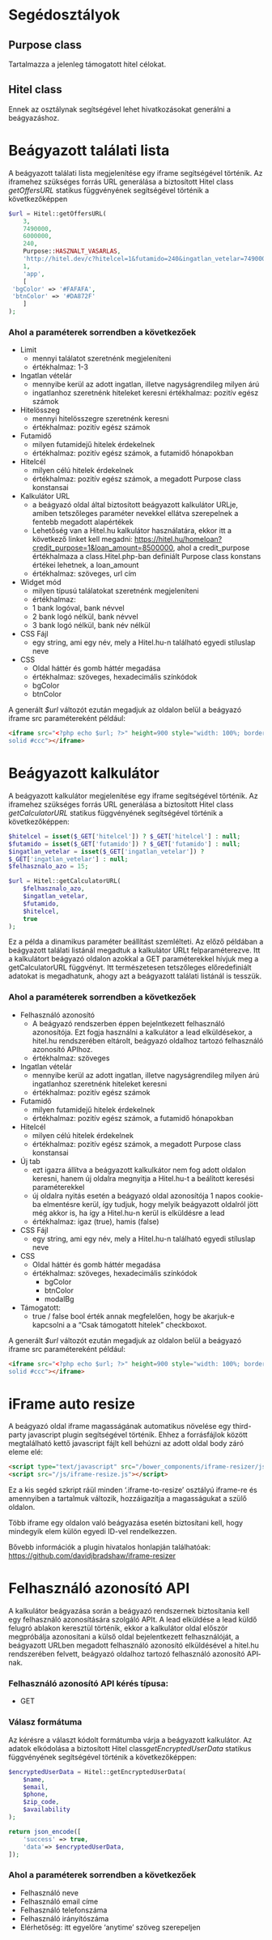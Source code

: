 # Segédosztályok

## Purpose class

Tartalmazza a jelenleg támogatott hitel célokat.

## Hitel class

Ennek az osztálynak segítségével lehet hivatkozásokat generálni a beágyazáshoz.

# Beágyazott találati lista

A beágyazott találati lista megjelenítése egy iframe segítségével történik. Az iframe­hez
szükséges forrás URL generálása a biztosított Hitel class ​_getOffersURL_ statikus
függvényének segítségével történik a következőképpen

```php
$url = Hitel::getOffersURL(
    3,
    7490000,
    6000000,
    240,
    Purpose::HASZNALT_VASARLAS,
    'http://hitel.dev/c?hitelcel=1&futamido=240&ingatlan_vetelar=7490000',
    1,
    'app',
    [
 'bgColor' => '#FAFAFA',
 'btnColor' => '#DA872F'
    ]
);
```

### Ahol a paraméterek sorrendben a következőek

* Limit
    * mennyi találatot szeretnénk megjeleníteni
    * értékhalmaz: 1-3
* Ingatlan vételár
    * mennyibe kerül az adott ingatlan, illetve nagyságrendileg milyen árú
    * ingatlanhoz szeretnénk hiteleket keresni értékhalmaz: pozitív egész számok
* Hitelösszeg
    * mennyi hitelösszegre szeretnénk keresni
    * értékhalmaz: pozitív egész számok
* Futamidő
    * milyen futamidejű hitelek érdekelnek
    * értékhalmaz: pozitív egész számok, a futamidő hónapokban
* Hitelcél​
    * milyen célú hitelek érdekelnek
    * értékhalmaz: pozitív egész számok, a megadott Purpose class konstansai
* Kalkulátor URL
    * a beágyazó oldal által biztosított beágyazott kalkulátor URL­je, amiben tetszőleges paraméter nevekkel ellátva szerepelnek a fentebb megadott alapértékek
    * Lehetőség van a Hitel.hu kalkulátor használatára, ekkor itt a következő linket kell megadni: https://hitel.hu/homeloan?credit_purpose=1&loan_amount=8500000, ahol a credit_purpose értékhalmaza a class.Hitel.php-ban definiált Purpose class konstans értékei lehetnek, a loan_amount
    * értékhalmaz: szöveges, url cím
* Widget mód
    * milyen típusú találatokat szeretnénk megjeleníteni
    * értékhalmaz:
    * 1 bank logóval, bank névvel
    * 2 bank logó nélkül, bank névvel
    * 3 bank logó nélkül, bank név nélkül
* CSS Fájl
    * egy string, ami egy név, mely a Hitel.hu-n található egyedi stíluslap neve
* CSS
    * Oldal háttér és gomb háttér megadása
    * értékhalmaz: szöveges, hexadecimális színkódok
    * bgColor
    * btnColor

A generált ​_$url_​ változót ezután megadjuk az oldalon belül a beágyazó iframe src
paramétereként például:

```html
<iframe src="<?php echo $url; ?>" height=900 style="width: 100%; border: 0px
solid #ccc"></iframe>
```

# Beágyazott kalkulátor

A beágyazott kalkulátor megjelenítése egy iframe segítségével történik. Az iframe­hez
szükséges forrás URL generálása a biztosított Hitel class ​_getCalculatorURL​_ statikus
függvényének segítségével történik a következőképpen:

```php
$hitelcel = isset($_GET['hitelcel']) ? $_GET['hitelcel'] : null;
$futamido = isset($_GET['futamido']) ? $_GET['futamido'] : null;
$ingatlan_vetelar = isset($_GET['ingatlan_vetelar']) ?
$_GET['ingatlan_vetelar'] : null;
$felhasznalo_azo = 15;

$url = Hitel::getCalculatorURL(
    $felhasznalo_azo,
    $ingatlan_vetelar,
    $futamido,
    $hitelcel,
    true
);
```

Ez a példa a dinamikus paraméter beállítást szemlélteti. Az előző példában a beágyazott
találati listánál megadtuk a kalkulátor URL­t felparaméterezve. Itt a kalkulátort beágyazó
oldalon azokkal a GET paraméterekkel hívjuk meg a getCalculatorURL függvényt. Itt
természetesen tetszőleges előredefiniált adatokat is megadhatunk, ahogy azt a beágyazott
találati listánál is tesszük.  

### Ahol a paraméterek sorrendben a következőek

* Felhasználó azonosító
    * A beágyazó rendszerben éppen bejelntkezett felhasználó azonosítója. Ezt
    fogja használni a kalkulátor a lead elküldésekor, a hitel.hu rendszerében
    eltárolt, beágyazó oldalhoz tartozó felhasználó azonosító API­hoz.
    * értékhalmaz: szöveges
* Ingatlan vételár
    * mennyibe kerül az adott ingatlan, illetve nagyságrendileg milyen árú
    ingatlanhoz szeretnénk hiteleket keresni
    * értékhalmaz: pozitív egész számok
* Futamidő
    * milyen futamidejű hitelek érdekelnek
    * értékhalmaz: pozitív egész számok, a futamidő hónapokban
* Hitelcél​
    * milyen célú hitelek érdekelnek
    * értékhalmaz: pozitív egész számok, a megadott Purpose class konstansai
* Új tab
    * ezt igazra állítva a beágyazott kalkulkátor nem fog adott oldalon keresni, hanem új oldalra megnyitja a Hitel.hu-t a beálított keresési paraméterekkel
    * új oldalra nyitás esetén a beágyazó oldal azonosítója 1 napos cookie-ba elmentésre kerül, így tudjuk, hogy melyik beágyazott oldalról jött még akkor is, ha így a Hitel.hu-n kerül is elküldésre a lead
    * értékhalmaz: igaz (true), hamis (false)
* CSS Fájl
    * egy string, ami egy név, mely a Hitel.hu-n található egyedi stíluslap neve
* CSS
    * Oldal háttér és gomb háttér megadása
    * értékhalmaz: szöveges, hexadecimális színkódok
        * bgColor
        * btnColor
        * modalBg
* Támogatott:  
    * true / false bool érték annak megfelelően, hogy be akarjuk-e kapcsolni a a “Csak támogatott hitelek” checkboxot.

A generált ​_$url​_ változót ezután megadjuk az oldalon belül a beágyazó iframe src
paramétereként például:

```html
<iframe src="<?php echo $url; ?>" height=900 style="width: 100%; border: 0px
solid #ccc"></iframe>
```

# iFrame auto resize
A beágyazó oldal iframe magasságának automatikus növelése egy third-party javascript plugin segítségével történik. Ehhez a forrásfájlok között megtalálható kettő javascript fájlt kell behúzni az adott oldal body záró eleme elé:

```html
<script type="text/javascript" src="/bower_components/iframe-resizer/js/iframeResizer.min.js"></script>
<script src="/js/iframe-resize.js"></script>
```

Ez a kis segéd szkript ráül minden ‘.iframe-to-resize’ osztályú iframe-re és amennyiben a tartalmuk változik, hozzáigazítja a magasságukat a szülő oldalon.

Több iframe egy oldalon való beágyazása esetén biztosítani kell, hogy mindegyik elem külön egyedi ID-vel rendelkezzen.

Bővebb információk a plugin hivatalos honlapján találhatóak: https://github.com/davidjbradshaw/iframe-resizer

# Felhasználó azonosító API

A kalkulátor beágyazása során a beágyazó rendszernek biztosítania kell egy felhasználó
azonosítására szolgáló API­t. A lead elküldése a lead küldő felugró ablakon keresztül
történik, ekkor a kalkulátor oldal először megpróbálja azonosítani a külső oldal bejelentkezett
felhasználóját, a beágyazott URL­ben megadott felhasználó azonosító elküldésével a
hitel.hu rendszerében felvett, beágyazó oldalhoz tartozó felhasználó azonosító API­nak.

### Felhasználó azonosító API kérés típusa:  

* GET

### Válasz formátuma

Az kérésre a választ kódolt formátumba várja a beágyazott kalkulátor. Az
adatok elkódolása a biztosított Hitel class ​_getEncryptedUserData​_ statikus
függvényének segítségével történik a következőképpen:

```php
$encryptedUserData = Hitel::getEncryptedUserData(
    $name,
    $email,
    $phone,
    $zip_code,
    $availability
);

return json_encode([
    'success' => true,
    'data'=> $encryptedUserData,
]);
```

### Ahol a paraméterek sorrendben a következőek

* Felhasználó neve
* Felhasználó email címe
* Felhasználó telefonszáma
* Felhasználó irányítószáma
* Elérhetőség: itt egyelőre ‘anytime’ szöveg szerepeljen

